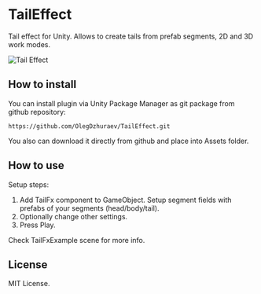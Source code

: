 # TailEffect
Tail effect for Unity. Allows to create tails from prefab segments, 2D and 3D work modes.

![Tail Effect](https://media.giphy.com/media/EL5dXX61usfsWkYYYd/giphy.gif)

## How to install
You can install plugin via Unity Package Manager as git package from github repository:

```
https://github.com/OlegDzhuraev/TailEffect.git
```

You also can download it directly from github and place into Assets folder.

## How to use

Setup steps:
1. Add TailFx component to GameObject. Setup segment fields with prefabs of your segments (head/body/tail).
2. Optionally change other settings.
3. Press Play.

Check TailFxExample scene for more info.

## License
MIT License.

